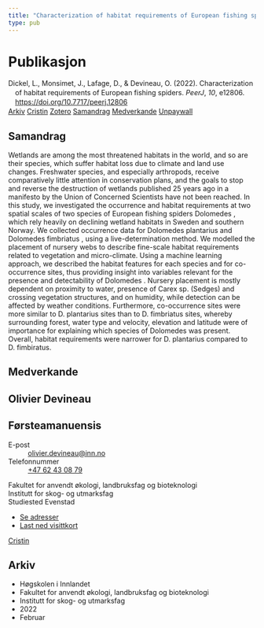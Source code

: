 ```yaml
---
title: "Characterization of habitat requirements of European fishing spiders"
type: pub
---
```

<h1>Publikasjon</h1>
<article id="csl-bib-container-9SQ3IXIK" class="csl-bib-container">
  <div class="csl-bib-body" style="line-height: 1.35; padding-left: 1em; text-indent:-1em;">
  <div class="csl-entry">Dickel, L., Monsimet, J., Lafage, D., &amp; Devineau, O. (2022). Characterization of habitat requirements of European fishing spiders. <i>PeerJ</i>, <i>10</i>, e12806. <a href="https://doi.org/10.7717/peerj.12806">https://doi.org/10.7717/peerj.12806</a></div>
</div>
  <div class="csl-bib-buttons">
    <a href="#taxonomy-article-9SQ3IXIK" class="csl-bib-button">Arkiv</a>
    <a href="https://app.cristin.no/results/show.jsf?id=1996230" alt="Cristin URL" class="csl-bib-button">Cristin</a>
    <a href="http://zotero.org/groups/5022929/items/9SQ3IXIK" alt="Zotero URL" class="csl-bib-button">Zotero</a>
    <a href="#abstract-article-9SQ3IXIK" class="csl-bib-button">Samandrag</a>
    <a href="#contributors-article-9SQ3IXIK" class="csl-bib-button">Medverkande</a>
    <a href="https://doi.org/10.7717/peerj.12806" class="csl-bib-button">Unpaywall</a>
  </div>
  <div id="csl-bib-meta-container-9SQ3IXIK"></div>
</article>
<div id="csl-bib-meta-9SQ3IXIK" class="csl-bib-meta">
  <article id="abstract-article-9SQ3IXIK" class="abstract-article">
    <h1>Samandrag</h1>
    Wetlands are among the most threatened habitats in the world, and so are their species, which suffer habitat loss due to climate and land use changes. Freshwater species, and especially arthropods, receive comparatively little attention in conservation plans, and the goals to stop and reverse the destruction of wetlands published 25 years ago in a manifesto by the Union of Concerned Scientists have not been reached. In this study, we investigated the occurrence and habitat requirements at two spatial scales of two species of European fishing spiders Dolomedes , which rely heavily on declining wetland habitats in Sweden and southern Norway. We collected occurrence data for Dolomedes plantarius and Dolomedes fimbriatus , using a live-determination method. We modelled the placement of nursery webs to describe fine-scale habitat requirements related to vegetation and micro-climate. Using a machine learning approach, we described the habitat features for each species and for co-occurrence sites, thus providing insight into variables relevant for the presence and detectability of Dolomedes . Nursery placement is mostly dependent on proximity to water, presence of Carex sp. (Sedges) and crossing vegetation structures, and on humidity, while detection can be affected by weather conditions. Furthermore, co-occurrence sites were more similar to D. plantarius sites than to D. fimbriatus sites, whereby surrounding forest, water type and velocity, elevation and latitude were of importance for explaining which species of Dolomedes was present. Overall, habitat requirements were narrower for D. plantarius compared to D. fimbiratus.
  </article>
  <article id="contributors-article-9SQ3IXIK" class="contributors-article">
    <h1>Medverkande</h1>
    <div class="personas">
<div class="vrtx-hinn-person-card">
<div class="photo">
<i class="lar la-user-circle missing-person"></i>
</div>
<div class="info">
<hgroup><h1>Olivier Devineau</h1>
<h2>Førsteamanuensis</h2>
</hgroup><dl>
<dt>E-post</dt>
<dd>
<a href="mailto:olivier.devineau@inn.no">olivier.devineau@inn.no</a>
</dd>
<dt>Telefonnummer</dt>
<dd><a href="tel:+4762430879">
+47 62 43 08 79
</a></dd>
</dl>
<p>
Fakultet for anvendt økologi, landbruksfag og bioteknologi<br>
Institutt for skog- og utmarksfag<br>
Studiested Evenstad
</p>
<ul class="vrtx-hinn-links">
<li><a href="https://www.inn.no/finn-en-ansatt/olivier-devineau.html#vrtx-hinn-addresses">Se adresser</a></li>
<li><a href="https://www.inn.no/finn-en-ansatt/olivier-devineau.html?vrtx=vcf">Last ned visittkort</a></li>
</ul>
</div>
</div>
<a href="https://app.cristin.no/persons/show.jsf?id=598473" alt="Cristin URL" class="personas-cristin">Cristin</a>
</div>
  </article>
  <article id="taxonomy-article-9SQ3IXIK" class="taxonomy-article">
    <h1>Arkiv</h1>
    <ul>
      <li>Høgskolen i Innlandet</li>
      <li>Fakultet for anvendt økologi, landbruksfag og bioteknologi</li>
      <li>Institutt for skog- og utmarksfag</li>
      <li>2022</li>
      <li>Februar</li>
    </ul>
  </article>
</div>
